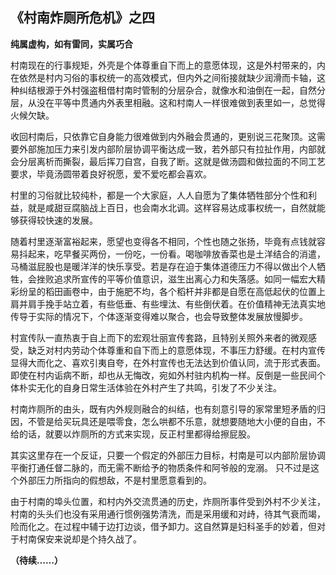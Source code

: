 ## 《村南炸厕所危机》之四

**纯属虚构，如有雷同，实属巧合**

村南现在的行事规矩，外壳是个体尊重自下而上的意愿体现，这是外村带来的，内在依然是村内习俗的事权统一的高效模式，但内外之间衔接就缺少润滑而卡轴，这种纠结根源于外村强盗租借村南时管制的分层杂合，就像水和油倒在一起，自然分层，从没在平等中贯通内外表里相融。这和村南人一样很难做到表里如一，总觉得火候欠缺。

收回村南后，只依靠它自身能力很难做到内外融会贯通的，更别说三花聚顶。这需要外部施加压力来引发内部阶层协调平衡达成一致，若外部只有拉扯作用，内部就会分层离析而撕裂，最后挥刀自宫，自我了断。这就是做汤圆和做拉面的不同工艺要求，毕竟汤圆带着良好祝愿，爱不爱吃都会喜欢。

村里的习俗就比较纯朴，都是一个大家庭，人人自愿为了集体牺牲部分个性和利益，就是咸甜豆腐脑战上百日，也会南水北调。这样容易达成事权统一，自然就能够获得较快速的发展。

随着村里逐渐富裕起来，愿望也变得各不相同，个性也随之张扬，毕竟有点钱就容易抖起来，吃早餐买两份，一份吃，一份看。喝咖啡放香菜也是土洋结合的消遣，马桶滋屁股也是暖洋洋的快乐享受。若是存在迫于集体道德压力不得以做出个人牺牲，会挫败追求所宣传的平等价值意识，滋生出离心力和失落感。如同一幅宏大精彩纷呈的稻田画卷中，由于施肥不均，各个稻杆并非都是自愿在高低起伏的位置上肩并肩手挽手站立着，有些低垂、有些埋汰、有些倒伏着。在价值精神无法真实地传导于实际的情况下，个体逐渐变得难以聚合，也会导致整体发展放慢脚步。

村宣传队一直热衷于自上而下的宏观壮丽宣传套路，且特别关照外来者的微观感受，缺乏对村内劳动个体尊重和自下而上的意愿体现，不事压力舒缓。在村内宣传显得大而化之、喜欢引夷自夸，在外村宣传也无法达到价值认同，流于形式表面。即使在村内诟病不断，却也从无悔改，宛如外村驻内机构一样。反倒是一些民间个体朴实无化的自身日常生活体验在外村产生了共鸣，引发了不少关注。

村南炸厕所的由头，既有内外规则融合的纠结，也有刻意引导的家常里短矛盾的归因，不管是给买玩具还是喂零食，怎么哄都不乐意，就想要随地大小便的自由，不给的话，就要以炸厕所的方式来实现，反正村里都得给擦屁股。

其实这里存在一个反证，只要一个假定的外部压力目标，村南是可以内部阶层协调平衡打通任督二脉的，而无需不断给予的物质条件和阿爷般的宠溺。 只不过是这个外部压力所指向的假想敌，不是村里愿意看到的。

由于村南的埠头位置，和村内外交流贯通的历史，炸厕所事件受到外村不少关注，村南的头头们也没有采用通行惯例强势清洗，而是采用缓和对歭，待其气衰而竭，险而化之。在过程中辅于边打边谈，借予卸力。这自然算是妇科圣手的妙着，但对于村南保安来说却是个持久战了。

**（待续……）**
